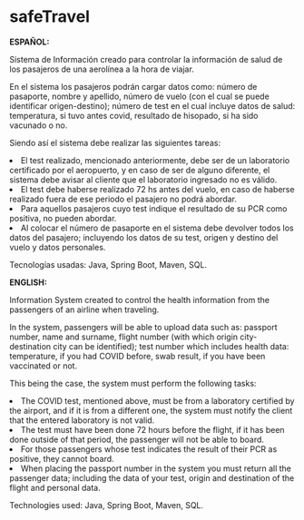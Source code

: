 # safeTravel
<b> ESPAÑOL: </b> 

Sistema de Información creado para controlar la información de salud de los pasajeros de una aerolínea a la hora de viajar. 

En el sistema los pasajeros podrán cargar datos como: número de pasaporte, nombre y apellido, número de vuelo (con el cual se puede identificar origen-destino); número de test en el cual incluye datos de salud: temperatura, si tuvo antes covid, resultado de hisopado, si ha sido vacunado o no.

Siendo así el sistema debe realizar las siguientes tareas:

<li>El test realizado, mencionado anteriormente, debe ser de un laboratorio certificado por el aeropuerto, y en caso de ser de alguno diferente, el sistema debe avisar al cliente que el laboratorio ingresado no es válido.

<li>El test debe haberse realizado 72 hs antes del vuelo, en caso de haberse realizado fuera de ese periodo el pasajero no podrá abordar.

<li>Para aquellos pasajeros cuyo test indique el resultado de su PCR como positiva, no pueden abordar.

<li>Al colocar el número de pasaporte en el sistema debe devolver todos los datos del pasajero; incluyendo los datos de su test, origen y destino del vuelo y datos personales.

Tecnologías usadas: Java, Spring Boot, Maven, SQL.

<b> ENGLISH: </b>

Information System created to control the health information from the passengers of an airline when traveling.

In the system, passengers will be able to upload data such as: passport number, name and surname, flight number (with which origin city-destination city can be identified); test number which includes health data: temperature, if you had COVID before, swab result, if you have been vaccinated or not.

This being the case, the system must perform the following tasks:

<li>The COVID test, mentioned above, must be from a laboratory certified by the airport, and if it is from a different one, the system must notify the client that the entered laboratory is not valid.

<li>The test must have been done 72 hours before the flight, if it has been done outside of that period, the passenger will not be able to board.

<li>For those passengers whose test indicates the result of their PCR as positive, they cannot board.

<li>When placing the passport number in the system you must return all the passenger data; including the data of your test, origin and destination of the flight and personal data.

Technologies used: Java, Spring Boot, Maven, SQL.
